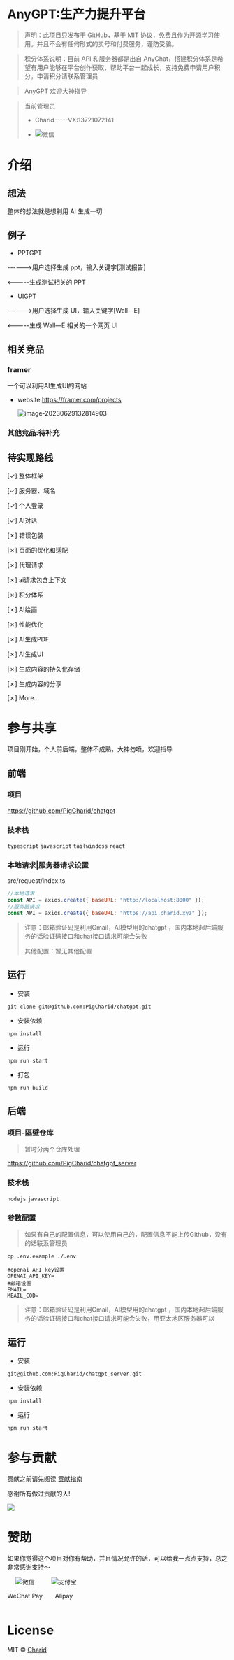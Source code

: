 # AnyGPT:生产力提升平台

> 声明：此项目只发布于 GitHub，基于 MIT 协议，免费且作为开源学习使用。并且不会有任何形式的卖号和付费服务，谨防受骗。

> 积分体系说明：目前 API 和服务器都是出自 AnyChat，搭建积分体系是希望有用户能够在平台创作获取，帮助平台一起成长，支持免费申请用户积分，申请积分请联系管理员

> AnyGPT 欢迎大神指导

> 当前管理员
>
> - Charid-----VX:13721072141
>
> - <div style="display: flex; gap: 20px; width:50px;">
>   	<div style="text-align: center">
>   		<img style="max-width: 100%" src="./docs/images/wechat.jpg" alt="微信" />
>   	</div>
>   </div>

# 介绍

## 想法

整体的想法就是想利用 AI 生成一切

## 例子

- PPTGPT

------>用户选择生成 ppt，输入关键字[测试报告]

<-----生成测试相关的 PPT

- UIGPT

------>用户选择生成 UI，输入关键字[Wall—E]

<-----生成 Wall—E 相关的一个网页 UI

## 相关竞品

### framer

一个可以利用AI生成UI的网站

* website:https://framer.com/projects

  ![image-20230629132814903](./docs/images/image-20230629132814903.png)

### 其他竞品:待补充

## 待实现路线

[✓] 整体框架

[✓] 服务器、域名

[✓] 个人登录

[✓] AI对话

[✗] 错误包装

[✗] 页面的优化和适配

[✗] 代理请求

[✗] ai请求包含上下文

[✗] 积分体系

[✗] AI绘画

[✗] 性能优化

[✗] AI生成PDF

[✗] AI生成UI

[✗] 生成内容的持久化存储

[✗] 生成内容的分享

[✗] More...



# 参与共享

项目刚开始，个人前后端，整体不成熟，大神勿喷，欢迎指导

## 前端

### 项目

https://github.com/PigCharid/chatgpt

### 技术栈

`typescript` `javascript` `tailwindcss` `react`

### 本地请求|服务器请求设置

src/request/index.ts

```javascript
//本地请求
const API = axios.create({ baseURL: "http://localhost:8000" });
//服务器请求
const API = axios.create({ baseURL: "https://api.charid.xyz" });
```

> 注意：邮箱验证码是利用Gmail，AI模型用的chatgpt ，国内本地起后端服务的话验证码接口和chat接口请求可能会失败
>
> 其他配置：暂无其他配置

## 运行

* 安装

```
git clone git@github.com:PigCharid/chatgpt.git
```

* 安装依赖

```
npm install
```

* 运行

```
npm run start
```

* 打包

```
npm run build
```



## 后端

### 项目-隔壁仓库

> 暂时分两个仓库处理 

https://github.com/PigCharid/chatgpt_server

### 技术栈

`nodejs` `javascript` 

### 参数配置

> 如果有自己的配置信息，可以使用自己的，配置信息不能上传Github，没有的话联系管理员

```
cp .env.example ./.env
```

```
#openai API key设置
OPENAI_API_KEY=
#邮箱设置
EMAIL=
MEAIL_COD=
```

> 注意：邮箱验证码是利用Gmail，AI模型用的chatgpt ，国内本地起后端服务的话验证码接口和chat接口请求可能会失败，用亚太地区服务器可以

## 运行

* 安装

```
git@github.com:PigCharid/chatgpt_server.git
```

* 安装依赖

```
npm install
```

* 运行

```
npm run start
```

# 参与贡献

贡献之前请先阅读 [贡献指南](./CONTRIBUTING.md)

感谢所有做过贡献的人!

<a href="https://github.com/PigCharid/chatgpt/graphs/contributors">
  <img src="https://contrib.rocks/image?repo=PigCharid/chatgpt" />
</a>

# 赞助

如果你觉得这个项目对你有帮助，并且情况允许的话，可以给我一点点支持，总之非常感谢支持～

<div style="display: flex; gap: 20px;">
	<div style="text-align: center">
		<img style="max-width: 100%" src="./docs/images/wechatpay.jpg" alt="微信" />
		<p>WeChat Pay</p>
	</div>
	<div style="text-align: center">
		<img style="max-width: 100%" src="./docs/images/alipay.jpg" alt="支付宝" />
		<p>Alipay</p>
	</div>
</div>

# License

MIT © [Charid](./license)

